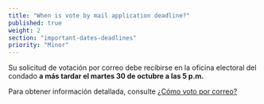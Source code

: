 ```yaml
---
title: "When is vote by mail application deadline?"
published: true
weight: 2
section: "important-dates-deadlines"
priority: "Minor"
---
```

Su solicitud de votación por correo debe recibirse en la oficina electoral del condado **a más tardar el martes 30 de octubre a las 5 p.m.**  
  
Para obtener información detallada, consulte [¿Cómo voto por correo?](#menu-item-¿cómo-voto-por-correo)
